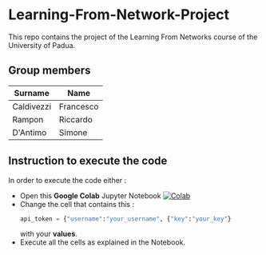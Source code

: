# Learning-From-Network-Project

This repo contains the project of the Learning From Networks course of the University of Padua.

## Group members ##
| Surname       | Name          |
| ------------- | ------------- |
| Caldivezzi	| Francesco	    |
| Rampon	    | Riccardo	    |
| D'Antimo      | Simone	    |

## Instruction to execute the code

In order to execute the code either :
 
- Open this **Google Colab** Jupyter Notebook [![Colab](https://colab.research.google.com/assets/colab-badge.svg)](https://colab.research.google.com/drive/1C-ZhxXubdvn32MduMH_aJ9sE9XLjZYlu?usp=share_link)
- Change the cell that contains this :
    ```python
    api_token = {"username":"your_username", {"key":"your_key"}
    ```
    with your **values**.
- Execute all the cells as explained in the Notebook.     
